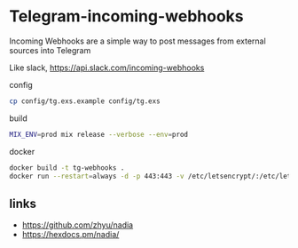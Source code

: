 # Telegram-incoming-webhooks

Incoming Webhooks are a simple way to post messages from external sources into Telegram

Like slack, https://api.slack.com/incoming-webhooks

config

```bash
cp config/tg.exs.example config/tg.exs
```

build

```bash
MIX_ENV=prod mix release --verbose --env=prod
```

docker

```bash
docker build -t tg-webhooks .
docker run --restart=always -d -p 443:443 -v /etc/letsencrypt/:/etc/letsencrypt/ tg-webhooks:latest
```

## links

* https://github.com/zhyu/nadia
* https://hexdocs.pm/nadia/